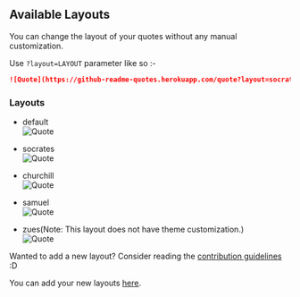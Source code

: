 ## Available Layouts

You can change the layout of your quotes without any manual customization.

Use `?layout=LAYOUT` parameter like so :-

```md
![Quote](https://github-readme-quotes.herokuapp.com/quote?layout=socrates)
```
### Layouts

- default <br>
  ![Quote](https://github-readme-quotes.herokuapp.com/quote)
  
- socrates <br>
  ![Quote](https://github-readme-quotes.herokuapp.com/quote?layout=socrates)
  
- churchill <br>
  ![Quote](https://github-readme-quotes.herokuapp.com/quote?layout=churchill&theme=merko)
  
- samuel <br>
  ![Quote](https://github-readme-quotes.herokuapp.com/quote?layout=samuel)

- zues(Note: This layout does not have theme customization.) <br>
  ![Quote](https://github-readme-quotes.herokuapp.com/quote?layout=zues)
  

Wanted to add a new layout? Consider reading the [contribution guidelines](../CONTRIBUTING.md#themes-contribution) :D

You can add your new layouts [here](./layout.js).
  
